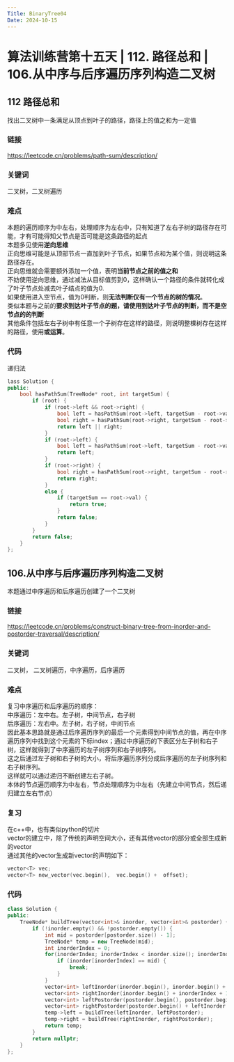 ```yaml
---
Title: BinaryTree04
Date: 2024-10-15
---
```

# 算法训练营第十五天 | 112. 路径总和 | 106.从中序与后序遍历序列构造二叉树
## 112 路径总和
找出二叉树中一条满足从顶点到叶子的路径，路径上的值之和为一定值
### 链接
https://leetcode.cn/problems/path-sum/description/
### 关键词
二叉树，二叉树遍历
### 难点
本题的遍历顺序为中左右，处理顺序为左右中，只有知道了左右子树的路径存在可能，才有可能得知父节点是否可能是这条路径的起点\
本题多见使用**逆向思维**\
正向思维可能是从顶部节点一直加到叶子节点，如果节点和为某个值，则说明这条路径存在。\
正向思维就会需要额外添加一个值，表明**当前节点之前的值之和**\
不妨使用逆向思维，通过减法从目标值剪到0，这样确认一个路径的条件就转化成了叶子节点处减去叶子结点的值为0.\
如果使用进入空节点，值为0判断，则**无法判断仅有一个节点的树的情况**。\
类似本题与之前的**要求到达叶子节点的题，请使用到达叶子节点的判断，而不是空节点的的判断**\
其他条件包括左右子树中有任意一个子树存在这样的路径，则说明整棵树存在这样的路径，使用**或运算**。
### 代码
递归法
~~~c++
lass Solution {
public:
    bool hasPathSum(TreeNode* root, int targetSum) {
        if (root) {
            if (root->left && root->right) {
                bool left = hasPathSum(root->left, targetSum - root->val);
                bool right = hasPathSum(root->right, targetSum - root->val);
                return left || right;
            }
            if (root->left) {
                bool left = hasPathSum(root->left, targetSum - root->val);
                return left;
            }
            if (root->right) {
                bool right = hasPathSum(root->right, targetSum - root->val);
                return right;
            }
            else {
                if (targetSum == root->val) {
                    return true;
                }
                return false;
            }
        }
        return false;
    }
};
~~~
## 106.从中序与后序遍历序列构造二叉树
本题通过中序遍历和后序遍历创建了一个二叉树
### 链接
https://leetcode.cn/problems/construct-binary-tree-from-inorder-and-postorder-traversal/description/
### 关键词
二叉树， 二叉树遍历，中序遍历，后序遍历
### 难点
复习中序遍历和后序遍历的顺序：\
中序遍历：左中右。左子树，中间节点，右子树\
后序遍历：左右中。左子树，右子树，中间节点\
因此基本思路就是通过后序遍历序列的最后一个元素得到中间节点的值，再在中序遍历序列中找到这个元素的下标index；通过中序遍历的下表区分左子树和右子树，这样就得到了中序遍历的左子树序列和右子树序列。\
这之后通过左子树和右子树的大小，将后序遍历序列分成后序遍历的左子树序列和右子树序列。\
这样就可以通过递归不断创建左右子树。\
本体的节点遍历顺序为中左右，节点处理顺序为中左右（先建立中间节点，然后递归建立左右节点）
### 复习
在c++中，也有类似python的切片\
vector的建立中，除了传统的声明空间大小，还有其他vector的部分或全部生成新的vector\
通过其他的vector生成新vector的声明如下：
~~~c++
vector<T> vec;
vector<T> new_vector(vec.begin(),  vec.begin() +  offset);
~~~ 
### 代码
~~~c++
class Solution {
public:
    TreeNode* buildTree(vector<int>& inorder, vector<int>& postorder) {
        if (!inorder.empty() && !postorder.empty()) {
            int mid = postorder[postorder.size() - 1];
            TreeNode* temp = new TreeNode(mid);
            int inorderIndex = 0;
            for(inorderIndex; inorderIndex < inorder.size(); inorderIndex++) {
                if (inorder[inorderIndex] == mid) {
                    break;
                }
            }
            vector<int> leftInorder(inorder.begin(), inorder.begin() + inorderIndex);
            vector<int> rightInorder(inorder.begin() + inorderIndex + 1, inorder.end());
            vector<int> leftPostorder(postorder.begin(), postorder.begin() + leftInorder.size());
            vector<int> rightPostorder(postorder.begin() + leftInorder.size(), postorder.end() - 1);
            temp->left = buildTree(leftInorder, leftPostorder);
            temp->right = buildTree(rightInorder, rightPostorder);
            return temp;
        }
        return nullptr;
    }
};
~~~
